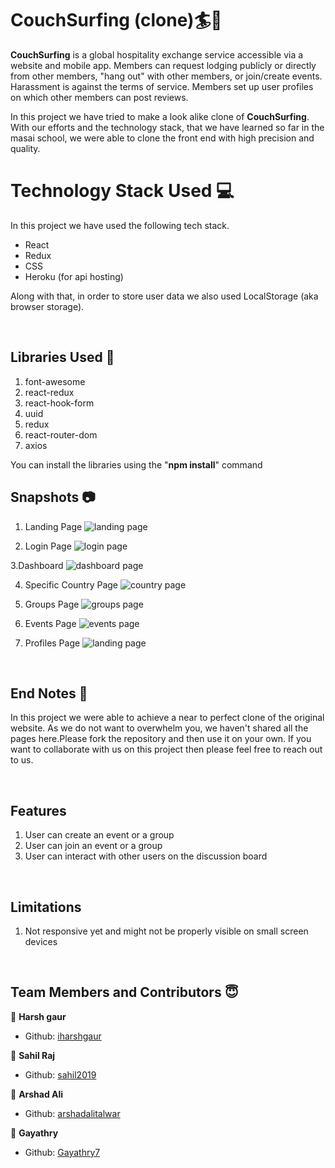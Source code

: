 <link rel="stylesheet" href="https://cdn.jsdelivr.net/gh/devicons/devicon@master/devicon.min.css">

# CouchSurfing (clone)🏄🏨

**CouchSurfing** is a global hospitality exchange service accessible via a website and mobile app. Members can request lodging publicly or directly from other members, "hang out" with other members, or join/create events. Harassment is against the terms of service. Members set up user profiles on which other members can post reviews.

In this project we have tried to make a look alike clone of **CouchSurfing**. With our efforts and the technology stack, that we have learned so far in the masai school, we were able to clone the front end with high precision and quality.

# Technology Stack Used 💻

In this project we have used the following tech stack.

- React <i class="devicon-react-plain colored"></i>
- Redux <i class="devicon-redux-plain colored"></i>
- CSS <i class="devicon-css3-plain colored"></i>
- Heroku (for api hosting) <i class="devicon-heroku-plain colored"></i>

Along with that, in order to store user data we also used LocalStorage (aka browser storage).

<br>

## Libraries Used 🌟

1. font-awesome
2. react-redux
3. react-hook-form
4. uuid
5. redux
6. react-router-dom
7. axios

You can install the libraries using the "**npm install**" command
<br>

## Snapshots 📷

1. Landing Page
   ![landing page](./snapshots/Landing.png)

2. Login Page
   ![login page](./snapshots/Login.PNG)

3.Dashboard
![dashboard page](./snapshots/Dashboard.png)

4. Specific Country Page
   ![country page](./snapshots/Country.png)

5. Groups Page
   ![groups page](./snapshots/Groups.png)

6. Events Page
   ![events page](./snapshots/Events.png)

7. Profiles Page
![landing page](./snapshots/Profile.png)

   <br>

## End Notes 📑

In this project we were able to achieve a near to perfect clone of the original website. As we do not want to overwhelm you, we haven't shared all the pages here.Please fork the repository and then use it on your own. If you want to collaborate with us on this project then please feel free to reach out to us.

<br>

## Features

1. User can create an event or a group
2. User can join an event or a group
3. User can interact with other users on the discussion board

<br>

## Limitations

1. Not responsive yet and might not be properly visible on small screen devices

<br>

## Team Members and Contributors 😇

👤 **Harsh gaur**

- Github: [iharshgaur](https://github.com/iharshgaur)

👤 **Sahil Raj**

- Github: [sahil2019](sahil2011.raj@gmail.com)

👤 **Arshad Ali**

- Github: [arshadalitalwar](arshadalitalwar@gmail.com)

👤 **Gayathry**

- Github: [Gayathry7](gayathryjm@gmail.com)
